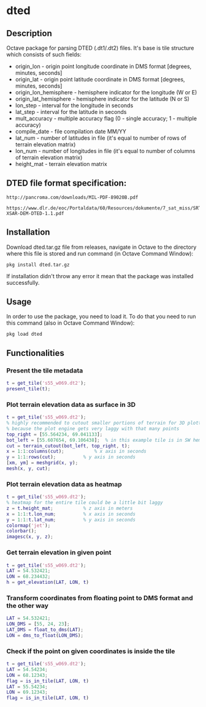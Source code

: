 # dted

## Description
Octave package for parsing DTED (.dt1/.dt2) files. It's base is tile structure which consists of such fields:
- origin_lon - origin point longitude coordinate in DMS format [degrees, minutes, seconds]
- origin_lat - origin point latitude coordinate in DMS format [degrees, minutes, seconds]
- origin_lon_hemisphere - hemisphere indicator for the longitude (W or E)
- origin_lat_hemisphere - hemisphere indicator for the latitude (N or S)
- lon_step - interval for the longitude in seconds
- lat_step - interval for the latitude in seconds
- mult_accuracy - multiple accuracy flag (0 - single accuracy; 1 - multiple accuracy)
- compile_date - file compilation date MM/YY
- lat_num - number of latitudes in file (it's equal to number of rows of terrain elevation matrix)
- lon_num - number of longitudes in file (it's equal to number of columns of terrain elevation matrix)
- height_mat - terrain elevation matrix

## DTED file format specification:
```
http://pancroma.com/downloads/MIL-PDF-89020B.pdf
```
```
https://www.dlr.de/eoc/Portaldata/60/Resources/dokumente/7_sat_miss/SRTM-XSAR-DEM-DTED-1.1.pdf
```

## Installation
Download dted.tar.gz file from releases, navigate in Octave to the directory where this file is stored and run command (in Octave Command Window):
```
pkg install dted.tar.gz
```
If installation didn't throw any error it mean that the package was installed successfully.

## Usage
In order to use the package, you need to load it. To do that you need to run this command (also in Octave Command Window):
```
pkg load dted
```

## Functionalities

### Present the tile metadata
```matlab
t = get_tile('s55_w069.dt2');
present_tile(t);
```

### Plot terrain elevation data as surface in 3D
```matlab
t = get_tile('s55_w069.dt2');
% highly recommended to cutout smaller portions of terrain for 3D plotting
% because the plot engine gets very laggy with that many points
top_right = [55.564234, 69.041133];
bot_left = [55.607654, 69.106438];	% in this example tile is in SW hemisphere so the bottom left corner looks like that
cut = terrain_cutout(bot_left, top_right, t);
x = 1:1:columns(cut);			% x axis in seconds
y = 1:1:rows(cut);			% y axis in seconds
[xm, ym] = meshgrid(x, y);
mesh(x, y, cut);
```

### Plot terrain elevation data as heatmap
```matlab
t = get_tile('s55_w069.dt2');
% heatmap for the entire tile could be a little bit laggy
z = t.height_mat;			% z axis in meters
x = 1:1:t.lon_num;			% x axis in seconds
y = 1:1:t.lat_num;			% y axis in seconds
colormap('jet');
colorbar();
imagesc(x, y, z);
```

### Get terrain elevation in given point
```matlab
t = get_tile('s55_w069.dt2');
LAT = 54.532421;
LON = 68.234432;
h = get_elevation(LAT, LON, t)
```

### Transform coordinates from floating point to DMS format and the other way
```matlab
LAT = 54.532421;
LON_DMS = [55, 24, 23];
LAT_DMS = float_to_dms(LAT);
LON = dms_to_float(LON_DMS);
```

### Check if the point on given coordinates is inside the tile
```matlab
t = get_tile('s55_w069.dt2');
LAT = 54.54234;
LON = 68.12343;
flag = is_in_tile(LAT, LON, t)
LAT = 55.54234;
LON = 69.12343;
flag = is_in_tile(LAT, LON, t)
```


